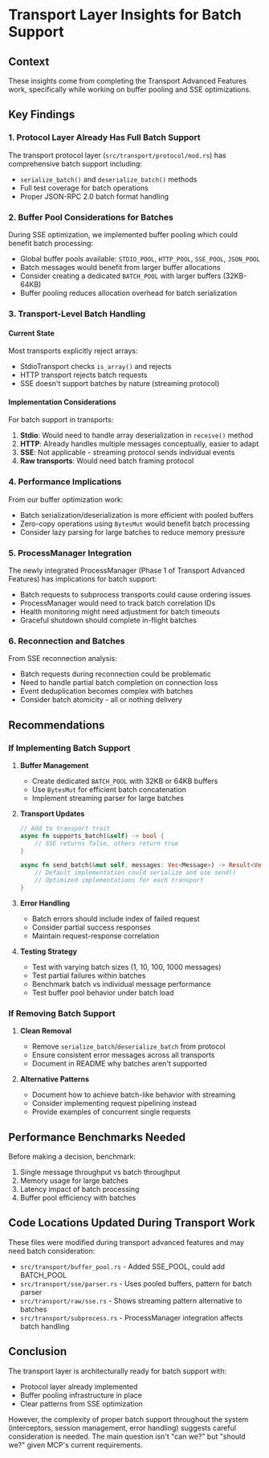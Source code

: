 # Transport Layer Insights for Batch Support

## Context
These insights come from completing the Transport Advanced Features work, specifically while working on buffer pooling and SSE optimizations.

## Key Findings

### 1. Protocol Layer Already Has Full Batch Support
The transport protocol layer (`src/transport/protocol/mod.rs`) has comprehensive batch support including:
- `serialize_batch()` and `deserialize_batch()` methods
- Full test coverage for batch operations
- Proper JSON-RPC 2.0 batch format handling

### 2. Buffer Pool Considerations for Batches
During SSE optimization, we implemented buffer pooling which could benefit batch processing:
- Global buffer pools available: `STDIO_POOL`, `HTTP_POOL`, `SSE_POOL`, `JSON_POOL`
- Batch messages would benefit from larger buffer allocations
- Consider creating a dedicated `BATCH_POOL` with larger buffers (32KB-64KB)
- Buffer pooling reduces allocation overhead for batch serialization

### 3. Transport-Level Batch Handling

#### Current State
Most transports explicitly reject arrays:
- StdioTransport checks `is_array()` and rejects
- HTTP transport rejects batch requests
- SSE doesn't support batches by nature (streaming protocol)

#### Implementation Considerations
For batch support in transports:
1. **Stdio**: Would need to handle array deserialization in `receive()` method
2. **HTTP**: Already handles multiple messages conceptually, easier to adapt
3. **SSE**: Not applicable - streaming protocol sends individual events
4. **Raw transports**: Would need batch framing protocol

### 4. Performance Implications

From our buffer optimization work:
- Batch serialization/deserialization is more efficient with pooled buffers
- Zero-copy operations using `BytesMut` would benefit batch processing
- Consider lazy parsing for large batches to reduce memory pressure

### 5. ProcessManager Integration

The newly integrated ProcessManager (Phase 1 of Transport Advanced Features) has implications for batch support:
- Batch requests to subprocess transports could cause ordering issues
- ProcessManager would need to track batch correlation IDs
- Health monitoring might need adjustment for batch timeouts
- Graceful shutdown should complete in-flight batches

### 6. Reconnection and Batches

From SSE reconnection analysis:
- Batch requests during reconnection could be problematic
- Need to handle partial batch completion on connection loss
- Event deduplication becomes complex with batches
- Consider batch atomicity - all or nothing delivery

## Recommendations

### If Implementing Batch Support

1. **Buffer Management**
   - Create dedicated `BATCH_POOL` with 32KB or 64KB buffers
   - Use `BytesMut` for efficient batch concatenation
   - Implement streaming parser for large batches

2. **Transport Updates**
   ```rust
   // Add to transport trait
   async fn supports_batch(&self) -> bool {
       // SSE returns false, others return true
   }
   
   async fn send_batch(&mut self, messages: Vec<Message>) -> Result<Vec<Response>> {
       // Default implementation could serialize and use send()
       // Optimized implementations for each transport
   }
   ```

3. **Error Handling**
   - Batch errors should include index of failed request
   - Consider partial success responses
   - Maintain request-response correlation

4. **Testing Strategy**
   - Test with varying batch sizes (1, 10, 100, 1000 messages)
   - Test partial failures within batches
   - Benchmark batch vs individual message performance
   - Test buffer pool behavior under batch load

### If Removing Batch Support

1. **Clean Removal**
   - Remove `serialize_batch`/`deserialize_batch` from protocol
   - Ensure consistent error messages across all transports
   - Document in README why batches aren't supported

2. **Alternative Patterns**
   - Document how to achieve batch-like behavior with streaming
   - Consider implementing request pipelining instead
   - Provide examples of concurrent single requests

## Performance Benchmarks Needed

Before making a decision, benchmark:
1. Single message throughput vs batch throughput
2. Memory usage for large batches
3. Latency impact of batch processing
4. Buffer pool efficiency with batches

## Code Locations Updated During Transport Work

These files were modified during transport advanced features and may need batch consideration:
- `src/transport/buffer_pool.rs` - Added SSE_POOL, could add BATCH_POOL
- `src/transport/sse/parser.rs` - Uses pooled buffers, pattern for batch parser
- `src/transport/raw/sse.rs` - Shows streaming pattern alternative to batches
- `src/transport/subprocess.rs` - ProcessManager integration affects batch handling

## Conclusion

The transport layer is architecturally ready for batch support with:
- Protocol layer already implemented
- Buffer pooling infrastructure in place
- Clear patterns from SSE optimization

However, the complexity of proper batch support throughout the system (interceptors, session management, error handling) suggests careful consideration is needed. The main question isn't "can we?" but "should we?" given MCP's current requirements.
